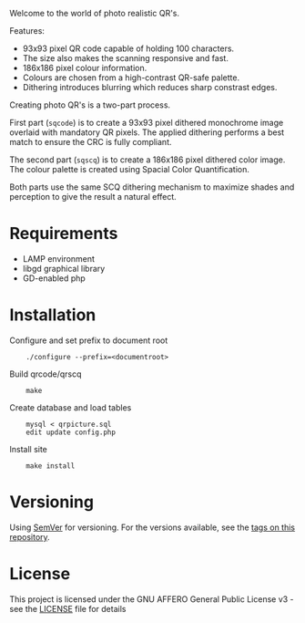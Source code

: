 Welcome to the world of photo realistic QR's.

Features:
*   93x93 pixel QR code capable of holding 100 characters.
*   The size also makes the scanning responsive and fast.
*   186x186 pixel colour information.
*   Colours are chosen from a high-contrast QR-safe palette.
*   Dithering introduces blurring which reduces sharp constrast edges.
    
Creating photo QR's is a two-part process.

First part (`sqcode`) is to create a 93x93 pixel dithered monochrome image overlaid with mandatory QR pixels. 
The applied dithering performs a best match to ensure the CRC is fully compliant. 

The second part (`sqscq`) is to create a 186x186 pixel dithered color image.
The colour palette is created using Spacial Color Quantification.

Both parts use the same SCQ dithering mechanism to maximize shades and perception to give the result a natural effect.

# Requirements

*   LAMP environment
*   libgd graphical library
*   GD-enabled php

# Installation

Configure and set prefix to document root

```
	./configure --prefix=<documentroot>
```

Build qrcode/qrscq

```
	make
```

Create database and load tables

```
	mysql < qrpicture.sql
	edit update config.php
```

Install site

```
	make install
```
	
# Versioning

Using [SemVer](http://semver.org/) for versioning. For the versions available, see the [tags on this repository](https://github.com/xyzzy/qrpicture/tags).

# License

This project is licensed under the GNU AFFERO General Public License v3 - see the [LICENSE](LICENSE) file for details
